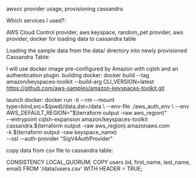 awscc provider usage, provisioning cassandra

Which services I used?:

AWS Cloud Control provider, aws keyspace, random_pet provider, aws provider, docker for loading data to cassandra table

Loading the sample data from the data/ directory into newly provisioned Cassandra Table:

I will use docker image pre-configured by Amazon with cqlsh and an authentication plugin.
building docker:
docker build --tag amazon/keyspaces-toolkit --build-arg CLI_VERSION=latest \
         https://github.com/aws-samples/amazon-keyspaces-toolkit.git

launch docker:
docker run -ti --rm --mount type=bind,src=$(pwd)/data,dst=/data \
         --env-file ./aws_auth_env \
         --env AWS_DEFAULT_REGION="$(terraform output -raw aws_region)" \
         --entrypoint cqlsh-expansion amazon/keyspaces-toolkit \
                      cassandra.$(terraform output -raw aws_region).amazonaws.com \
                      -k $(terraform output -raw keyspace_name) \
                      --ssl --auth-provider "SigV4AuthProvider"

copy data from csv file to cassandra table:

CONSISTENCY LOCAL_QUORUM; COPY users (id, first_name, last_name, email) FROM '/data/users.csv' WITH HEADER = TRUE;


